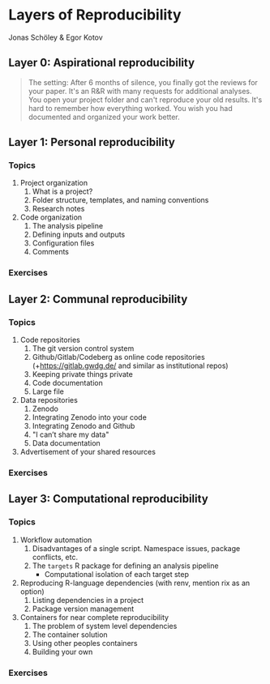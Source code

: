 Layers of Reproducibility
================
Jonas Schöley & Egor Kotov

## Layer 0: Aspirational reproducibility

> The setting: After 6 months of silence, you finally got the reviews for your paper. It's an R&R with many requests for additional analyses. You open your project folder and can't reproduce your old results. It's hard to remember how everything worked. You wish you had documented and organized your work better.

## Layer 1: Personal reproducibility

### Topics

1. Project organization
	1. What is a project?
	2. Folder structure, templates, and naming conventions
	3. Research notes
2. Code organization
	1. The analysis pipeline
	2. Defining inputs and outputs
	3. Configuration files
	4. Comments

### Exercises

## Layer 2: Communal reproducibility

### Topics

1. Code repositories
	1. The git version control system
	2. Github/Gitlab/Codeberg as online code repositories (+https://gitlab.gwdg.de/ and similar as institutional repos)
	3. Keeping private things private
	4. Code documentation
	5. Large file
2. Data repositories
	1. Zenodo
	2. Integrating Zenodo into your code
	3. Integrating Zenodo and Github
	4. "I can’t share my data"
	5. Data documentation
3. Advertisement of your shared resources

### Exercises

## Layer 3: Computational reproducibility

### Topics

1. Workflow automation
	1. Disadvantages of a single script. Namespace issues, package conflicts, etc.
	2. The `targets` R package for defining an analysis pipeline
		- Computational isolation of each target step
2. Reproducing R-language dependencies (with renv, mention rix as an option)
	1. Listing dependencies in a project
	2. Package version management
3. Containers for near complete reproducibility
	1. The problem of system level dependencies
	2. The container solution
	3. Using other peoples containers
	4. Building your own

### Exercises